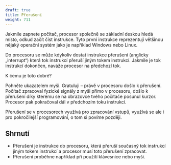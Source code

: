 ```yaml
---
draft: true
title: Přerušení
weight: 711
---
```


Jakmile zapnete počítač, procesor společně se základní deskou hledá místo, odkud začít číst instrukce. Tyto první instrukce reprezentují většinou nějaký operační systém jako je například Windows nebo Linux.

Do procesoru se může kdykoliv dostat instrukce přerušení (anglicky „interrupt“) která tok instrukcí přeruší jiným tokem instrukcí. Jakmile je tok instrukcí dokončen, naváže procesor na předchozí tok.

K čemu je toto dobré?

Pohněte ukazatelem myši. Gratuluji – právě v procesoru došlo k přerušení. Počítač zpracoval fyzické signály z myši přímo v procesoru, došlo k přerušení díky kterému se na obrazovce tvého počítače posunul kurzor. Procesor pak pokračoval dál v předchozím toku instrukcí.

Přerušení se v procesorech využívá pro zpracování vstupů, využívá se ale i pro pokročilejší programování, o tom si povíme později.

## Shrnutí

- Přerušení je instrukce do procesoru, která přeruší současný tok instrukcí jiným tokem instrukcí a procesor musí toto přerušení zpracovat.
- Přerušení proběhne například při použití klávesnice nebo myši.